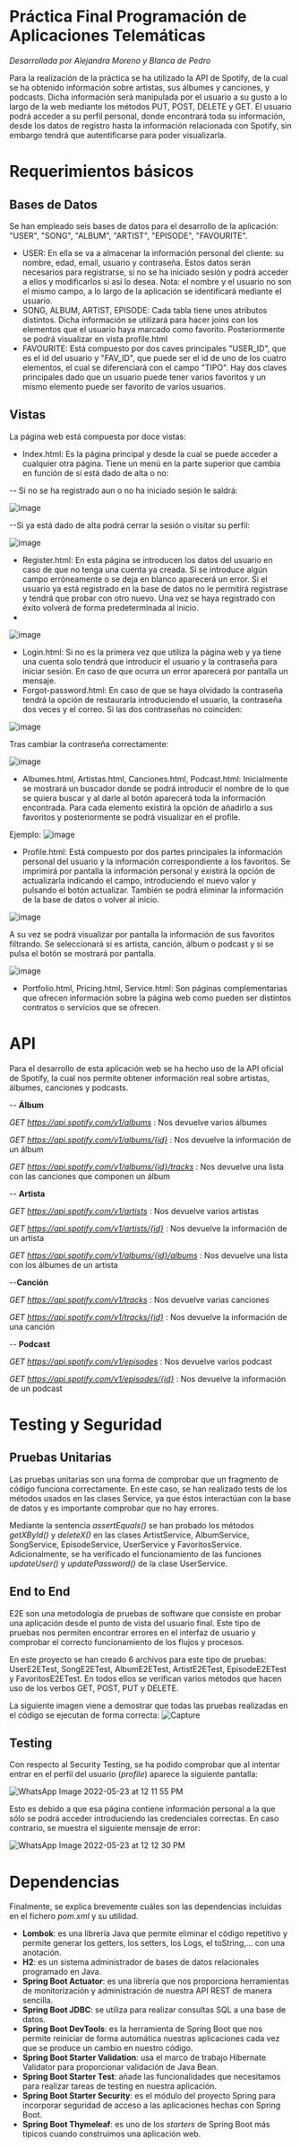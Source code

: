 # Práctica Final Programación de Aplicaciones Telemáticas

*Desarrollada por Alejandra Moreno y Blanca de Pedro*

Para la realización de la práctica se ha utilizado la API de Spotify, de la cual se ha obtenido información sobre artistas, sus álbumes y canciones, y podcasts. Dicha información será manipulada por el usuario a su gusto a lo largo de la web mediante los métodos PUT, POST, DELETE y GET. El usuario podrá acceder a su perfil personal, donde encontrará toda su información, desde los datos de registro hasta la información relacionada con Spotify, sin embargo tendrá que autentificarse para poder visualizarla.



# Requerimientos básicos


## Bases de Datos

Se han empleado seis bases de datos para el desarrollo de la aplicación: "USER", "SONG", "ALBUM", "ARTIST", "EPISODE", "FAVOURITE".

- USER: En ella se va a almacenar la información personal del cliente: su nombre, edad, email, usuario y contraseña. Estos datos serán necesarios para registrarse, si no se ha iniciado sesión y podrá acceder a ellos y modificarlos si así lo desea. 
Nota: el nombre y el usuario no son el mismo campo, a lo largo de la aplicación se identificará mediante el usuario.
- SONG, ALBUM, ARTIST, EPISODE: Cada tabla tiene unos atributos distintos. Dicha información se utilizará para hacer joins con los elementos que el usuario haya marcado como favorito. Posteriormente se podrá visualizar en vista profile.html
- FAVOURITE: Está compuesto por dos caves principales "USER_ID", que es el id del usuario y "FAV_ID", que puede ser el id de uno de los cuatro elementos, el cual se diferenciará con el campo "TIPO". Hay dos claves principales dado que un usuario puede tener varios favoritos y un mismo elemento puede ser favorito de varios usuarios.

## Vistas

La página web está compuesta por doce vistas: 

- Index.html: Es la página principal y desde la cual se puede acceder a cualquier otra página. Tiene un menú en la parte superior que cambia en función de si está dado de alta o no:

-- Si no se ha registrado aun o no ha iniciado sesión le saldrá:

![image](https://user-images.githubusercontent.com/78315378/169791998-d94b25be-bd45-46e8-886b-4b06297b9306.png)

--Si ya está dado de alta podrá cerrar la sesión o visitar su perfil:

![image](https://user-images.githubusercontent.com/78315378/169792096-ac9ea622-033e-4f76-b6e9-d214a1cfca24.png)

- Register.html: En esta página se introducen los datos del usuario en caso de que no tenga una cuenta ya creada. Si se introduce algún campo erróneamente o se deja en blanco aparecerá un error. Si el usuario ya está registrado en la base de datos no le permitirá registrase y tendrá que probar con otro nuevo. Una vez se haya registrado con éxito volverá de forma predeterminada al inicio.
- 
![image](https://user-images.githubusercontent.com/78315378/169789304-14311f58-cc7c-446e-8128-5e02bcb31324.png)

- Login.html: Si no es la primera vez que utiliza la página web y ya tiene una cuenta solo tendrá que introducir el usuario y la contraseña para iniciar sesión. En caso de que ocurra un error aparecerá por pantalla un mensaje.
- Forgot-password.html: En caso de que se haya olvidado la contraseña tendrá la opción de restaurarla introduciendo el usuario, la contraseña dos veces y el correo.
Si las dos contraseñas no coinciden:

![image](https://user-images.githubusercontent.com/78315378/169791707-78b16d59-2dda-4647-ba78-77e5e799f2d7.png)

Tras cambiar la contraseña correctamente:

![image](https://user-images.githubusercontent.com/78315378/169791925-bcc73356-e8d7-4e91-a0a2-7e340dee3950.png)


- Albumes.html, Artistas.html, Canciones.html, Podcast.html: Inicialmente se mostrará un buscador donde se podrá introducir el nombre de lo que se quiera buscar y al darle al botón aparecerá toda la información encontrada. Para cada elemento existirá la opción de añadirlo a sus favoritos y posteriormente se podrá visualizar en el profile.

Ejemplo:
![image](https://user-images.githubusercontent.com/78315378/169792356-258408ac-bfe1-491b-a7ea-9e5b9edfc120.png)

- Profile.html: Está compuesto por dos partes principales la información personal del usuario y la información correspondiente a los favoritos. 
Se imprimirá por pantalla la información personal y existirá la opción de actualizarla indicando el campo, introduciendo el nuevo valor y pulsando el botón actualizar. También se podrá eliminar la información de la base de datos o volver al inicio. 

![image](https://user-images.githubusercontent.com/78315378/169792530-4b2fc706-a35c-445f-950d-85b1782c64d5.png)

A su vez se podrá visualizar por pantalla la información de sus  favoritos filtrando. Se seleccionará si es artista, canción, álbum o podcast y si se pulsa el botón se mostrará por pantalla.

![image](https://user-images.githubusercontent.com/78315378/169792724-1f13429b-d27e-42c8-a5f5-2a32d98fbc55.png)

- Portfolio.html, Pricing.html, Service.html: Son páginas complementarias que ofrecen información sobre la página web como pueden ser distintos contratos o servicios que se ofrecen. 

# API
Para el desarrollo de esta aplicación web se ha hecho uso de la API oficial de Spotify, la cual nos permite obtener información real sobre artistas, álbumes, canciones y podcasts.

-- **Álbum** 

 *GET https://api.spotify.com/v1/albums* : Nos devuelve varios álbumes
 
 *GET https://api.spotify.com/v1/albums/{id}* : Nos devuelve la información de un álbum
 
 *GET https://api.spotify.com/v1/albums/{id}/tracks* : Nos devuelve una lista con las canciones que componen un álbum

-- **Artista** 

 *GET https://api.spotify.com/v1/artists* : Nos devuelve varios artistas
 
 *GET https://api.spotify.com/v1/artists/{id}* : Nos devuelve la información de un artista
 
 *GET https://api.spotify.com/v1/albums/{id}/albums* : Nos devuelve una lista con los álbumes de un artista

--**Canción** 

 *GET https://api.spotify.com/v1/tracks* : Nos devuelve varias canciones
 
 *GET https://api.spotify.com/v1/tracks/{id}* : Nos devuelve la información de una canción

-- **Podcast** 

 *GET https://api.spotify.com/v1/episodes* : Nos devuelve varios podcast
 
 *GET https://api.spotify.com/v1/episodes/{id}* : Nos devuelve la información de un podcast

# Testing y Seguridad

## Pruebas Unitarias
Las pruebas unitarias son una forma de comprobar que un fragmento de código funciona correctamente. En este caso, se han realizado tests de los métodos usados en las clases Service, ya que éstos interactúan con la base de datos y es importante comprobar que no hay errores.

Mediante la sentencia *assertEquals()* se han probado los métodos *getXById()* y *deleteX()* en las clases ArtistService, AlbumService, SongService, EpisodeService, UserService y FavoritosService. Adicionalmente, se ha verificado el funcionamiento de las funciones *updateUser()* y *updatePassword()* de la clase UserService.
## End to End

E2E son una metodología de pruebas de software que consiste en probar una aplicación desde el punto de vista del usuario final. Este tipo de pruebas nos permiten encontrar errores en el interfaz de usuario y comprobar el correcto funcionamiento de los flujos y procesos. 

En este proyecto se han creado 6 archivos para este tipo de pruebas: UserE2ETest, SongE2ETest, AlbumE2ETest, ArtistE2ETest, EpisodeE2ETest y FavoritosE2ETest. En todos ellos se verifican varios métodos que hacen uso de los verbos GET, POST, PUT y DELETE.

La siguiente imagen viene a demostrar que todas las pruebas realizadas en el código se ejecutan de forma correcta:
![Capture](https://user-images.githubusercontent.com/71815685/169802106-63c52cdd-26d3-4944-8b62-c8fdb51b1627.JPG)

## Testing

Con respecto al Security Testing, se ha podido comprobar que al intentar entrar en el perfil del usuario (*profile*)  aparece la siguiente pantalla:

![WhatsApp Image 2022-05-23 at 12 11 55 PM](https://user-images.githubusercontent.com/71815685/169801544-6bc48790-f973-4ca2-8ae3-30b60a14fd67.jpeg)

Esto es debido a que esa página contiene información personal a la que sólo se podrá acceder introduciendo las credenciales correctas. En caso contrario, se muestra el siguiente mensaje de error:

![WhatsApp Image 2022-05-23 at 12 12 30 PM](https://user-images.githubusercontent.com/71815685/169801525-d38f38aa-a595-4d7c-9d76-96a78f10c844.jpeg)


# Dependencias
Finalmente, se explica brevemente cuáles son las dependencias incluidas en el fichero *pom.xml* y su utilidad.

- **Lombok**: es una librería Java que permite eliminar el código repetitivo y permite generar los getters, los setters, los Logs, el toString,… con una anotación.
- **H2**: es un sistema administrador de bases de datos relacionales programado en Java.
-   **Spring Boot Actuator**: es una librería que nos proporciona herramientas de monitorización y administración de nuestra API REST de manera sencilla.
-   **Spring Boot JDBC**: se utiliza para realizar consultas SQL a una base de datos.
-  **Spring Boot DevTools**: es la herramienta de Spring Boot que nos permite reiniciar de forma automática nuestras aplicaciones cada vez que se produce un cambio en nuestro código.
-  **Spring Boot Starter Validation**: usa el marco de trabajo Hibernate Validator para proporcionar validación de Java Bean.
- **Spring Boot Starter Test**: añade las funcionalidades que necesitamos para realizar tareas de testing en nuestra aplicación.
- **Spring Boot Starter Security**: es el módulo del proyecto Spring para incorporar seguridad de acceso a las aplicaciones hechas con Spring Boot.
- **Spring Boot Thymeleaf**: es uno de los *starters* de Spring Boot más típicos cuando construimos una aplicación web.
